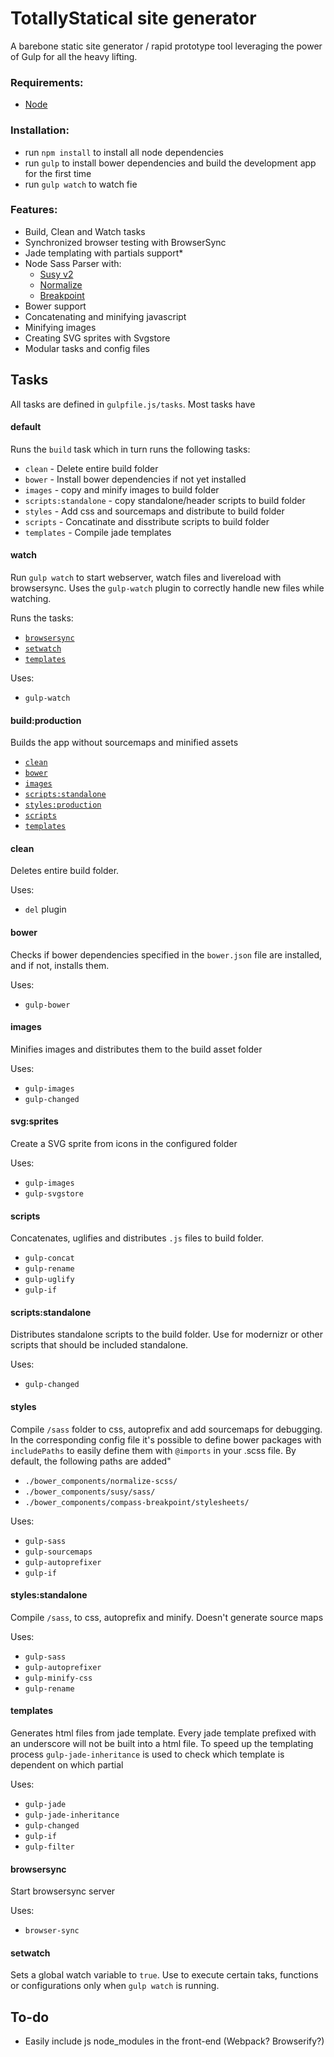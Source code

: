 # TotallyStatical site generator

A barebone static site generator / rapid prototype tool leveraging the power of Gulp for all the heavy lifting.

### Requirements:

* [Node]( https://nodejs.org/download/ )

### Installation:
* run `npm install` to install all node dependencies
* run `gulp` to install bower dependencies and build the development app for the first time
* run `gulp watch` to watch fie

### Features:
* Build, Clean and Watch tasks
* Synchronized browser testing with BrowserSync
* Jade templating with partials support*
* Node Sass Parser with:
  * [Susy v2]( http://susy.oddbird.net/ )
  * [Normalize]( https://github.com/JohnAlbin/normalize-scss )
  * [Breakpoint]( http://breakpoint-sass.com/ )
* Bower support
* Concatenating and minifying javascript
* Minifying images
* Creating SVG sprites with Svgstore
* Modular tasks and config files

## Tasks

All tasks are defined in `gulpfile.js/tasks`. Most tasks have

#### default

Runs the `build` task which in turn runs the following tasks:
* `clean` - Delete entire build folder
* `bower` - Install bower dependencies if not yet installed
* `images` - copy and minify images to build folder
* `scripts:standalone` - copy standalone/header scripts to build folder
* `styles` - Add css and sourcemaps and distribute to build folder
* `scripts` - Concatinate and disstribute scripts to build folder
* `templates` - Compile jade templates

#### watch

Run `gulp watch` to start webserver, watch files and livereload with browsersync. Uses the `gulp-watch` plugin to correctly handle new files while watching.

Runs the tasks:
* [`browsersync`](#browsersync)
* [`setwatch`](#setwatch)
* [`templates`](#templates)

Uses:
* `gulp-watch`

#### build:production
Builds the app without sourcemaps and minified assets
* [`clean`](#clean)
* [`bower`](#bower)
* [`images`](#images)
* [`scripts:standalone`](#scriptsstandalone)
* [`styles:production`](#stylesproduction)
* [`scripts`](#scripts)
* [`templates`](#templates)

#### clean
Deletes entire build folder.

Uses:
* `del` plugin

#### bower
Checks if bower dependencies specified in the `bower.json` file are installed, and if not, installs them.

Uses:
* `gulp-bower`

#### images
Minifies images and distributes them to the build asset folder

Uses:
* `gulp-images`
* `gulp-changed`

#### svg:sprites
Create a SVG sprite from icons in the configured folder

Uses:
* `gulp-images`
* `gulp-svgstore`

#### scripts
Concatenates, uglifies and distributes `.js` files to build folder.
* `gulp-concat`
* `gulp-rename`
* `gulp-uglify`
* `gulp-if`

#### scripts:standalone
Distributes standalone scripts to the build folder. Use for modernizr or other scripts that should be included standalone.

Uses:
* `gulp-changed`

#### styles
Compile `/sass` folder to css, autoprefix and add sourcemaps for debugging. In the corresponding config file it's possible to define bower packages with `includePaths` to easily define them with `@imports` in your .scss file. By default, the following paths are added"

* `./bower_components/normalize-scss/`
* `./bower_components/susy/sass/`
* `./bower_components/compass-breakpoint/stylesheets/`

Uses:
* `gulp-sass`
* `gulp-sourcemaps`
* `gulp-autoprefixer`
* `gulp-if`

#### styles:standalone
Compile `/sass`, to css, autoprefix and minify. Doesn't generate source maps

Uses:
* `gulp-sass`
* `gulp-autoprefixer`
* `gulp-minify-css`
* `gulp-rename`

#### templates
Generates html files from jade template. Every jade template prefixed with an underscore will not be built into a html file. To speed up the templating process `gulp-jade-inheritance` is used to check which template is dependent on which partial

Uses:
* `gulp-jade`
* `gulp-jade-inheritance`
* `gulp-changed`
* `gulp-if`
* `gulp-filter`

#### browsersync
Start browsersync server

Uses:
* `browser-sync`

#### setwatch
Sets a global watch variable to `true`. Use to execute certain taks, functions or configurations only when `gulp watch` is running.

## To-do
* Easily include js node_modules in the front-end (Webpack? Browserify?)